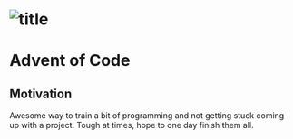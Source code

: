 # ![title](https://encrypted-tbn0.gstatic.com/images?q=tbn:ANd9GcT3jOK2wxE5meq4Qn32Z8I7BassGI5BwB6rhQ&s)
# Advent of Code 

## Motivation
Awesome way to train a bit of programming and not getting stuck coming up with a project.
Tough at times, hope to one day finish them all.
